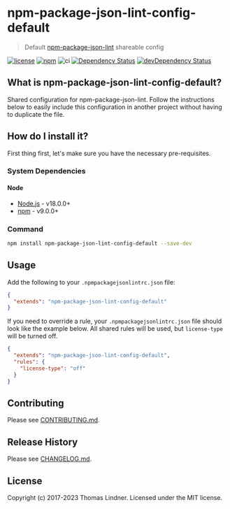 # npm-package-json-lint-config-default

> Default [npm-package-json-lint](https://github.com/tclindner/npm-package-json-lint) shareable config


[![license](https://img.shields.io/github/license/tclindner/npm-package-json-lint-config-default.svg?maxAge=2592000&style=flat-square)](https://github.com/tclindner/npm-package-json-lint-config-default/blob/master/LICENSE)
[![npm](https://img.shields.io/npm/v/npm-package-json-lint-config-default.svg?maxAge=2592000?style=flat-square)](https://www.npmjs.com/package/npm-package-json-lint-config-default)
![ci](https://github.com/tclindner/npm-package-json-lint-config-default/workflows/ci/badge.svg?branch=master)
[![Dependency Status](https://david-dm.org/tclindner/npm-package-json-lint-config-default.svg?style=flat-square)](https://david-dm.org/tclindner/npm-package-json-lint-config-default)
[![devDependency Status](https://david-dm.org/tclindner/npm-package-json-lint-config-default/dev-status.svg?style=flat-square)](https://david-dm.org/tclindner/npm-package-json-lint-config-default#info=devDependencies)


## What is npm-package-json-lint-config-default?

Shared configuration for npm-package-json-lint. Follow the instructions below to easily include this configuration in another project without having to duplicate the file.

## How do I install it?

First thing first, let's make sure you have the necessary pre-requisites.

### System Dependencies

#### Node

* [Node.js](https://nodejs.org/) - v18.0.0+
* [npm](http://npmjs.com) - v9.0.0+

### Command

```bash
npm install npm-package-json-lint-config-default --save-dev
```

## Usage

Add the following to your `.npmpackagejsonlintrc.json` file:

```json
{
  "extends": "npm-package-json-lint-config-default"
}
```

If you need to override a rule, your `.npmpackagejsonlintrc.json` file should look like the example below. All shared rules will be used, but `license-type` will be turned off.

```json
{
  "extends": "npm-package-json-lint-config-default",
  "rules": {
    "license-type": "off"
  }
}
```

## Contributing

Please see [CONTRIBUTING.md](CONTRIBUTING.md).

## Release History

Please see [CHANGELOG.md](CHANGELOG.md).

## License

Copyright (c) 2017-2023 Thomas Lindner. Licensed under the MIT license.
